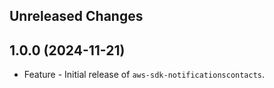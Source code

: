 Unreleased Changes
------------------

1.0.0 (2024-11-21)
------------------

* Feature - Initial release of `aws-sdk-notificationscontacts`.

